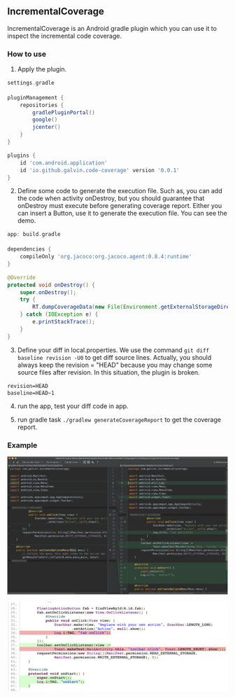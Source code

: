 ## IncrementalCoverage

IncrementalCoverage is an Android gradle plugin which you can use it to inspect the incremental code coverage.

### How to use

1. Apply the plugin.

```groovy
settings.gradle

pluginManagement {
    repositories {
        gradlePluginPortal()
        google()
        jcenter()
    }
}
```

```groovy
plugins {
    id 'com.android.application'
    id 'io.github.galvin.code-coverage' version '0.0.1'
}
```

2. Define some code to generate the execution file. Such as, you can add the code when activity onDestroy, but you
should guarantee that onDestroy must execute before generating coverage report. Either you can insert a Button, 
use it to generate the execution file. You can see the demo.

```groovy
app: build.gradle

dependencies {
    compileOnly 'org.jacoco:org.jacoco.agent:0.8.4:runtime'
}
```

```java
@Override
protected void onDestroy() {
    super.onDestroy();
    try {
        RT.dumpCoverageData(new File(Environment.getExternalStorageDirectory() + "/coverage.exec"), false);
    } catch (IOException e) {
        e.printStackTrace();
    }
}
```

3. Define your diff in local.properties. We use the command `git diff baseline revision -U0` to get diff source lines.
Actually, you should always keep the revision = "HEAD" because you may change some source files after revision. In 
this situation, the plugin is broken. 

```properties
revision=HEAD
baseline=HEAD~1
```

4. run the app, test your diff code in app.

5. run gradle task `./gradlew generateCoverageReport` to get the coverage report.

### Example

![](./captures/diff.png)

![](./captures/coverage.png)